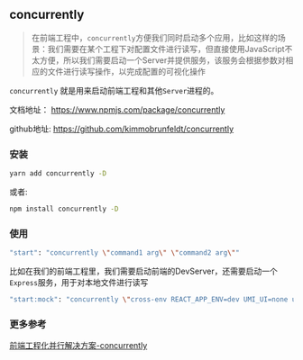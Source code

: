 ## concurrently

> 在前端工程中，`concurrently`方便我们同时启动多个应用，比如这样的场景：我们需要在某个工程下对配置文件进行读写，但直接使用JavaScript不太方便，所以我们需要启动一个Server并提供服务，该服务会根据参数对相应的文件进行读写操作，以完成配置的可视化操作

`concurrently` 就是用来启动前端工程和其他`Server`进程的。

文档地址： <a href="https://www.npmjs.com/package/concurrently">https://www.npmjs.com/package/concurrently</a>

github地址: <a href="https://github.com/kimmobrunfeldt/concurrently">https://github.com/kimmobrunfeldt/concurrently</a>

### 安装

```bash
yarn add concurrently -D
```

或者:

```bash
npm install concurrently -D
```

### 使用

```bash
"start": "concurrently \"command1 arg\" \"command2 arg\""
```

比如在我们的前端工程里，我们需要启动前端的DevServer，还需要启动一个`Express`服务，用于对本地文件进行读写

```bash
"start:mock": "concurrently \"cross-env REACT_APP_ENV=dev UMI_UI=none umi dev\" \"node ./server/index.js\" ",
```

### 更多参考

[前端工程化并行解决方案-concurrently](https://zhuanlan.zhihu.com/p/65564606)